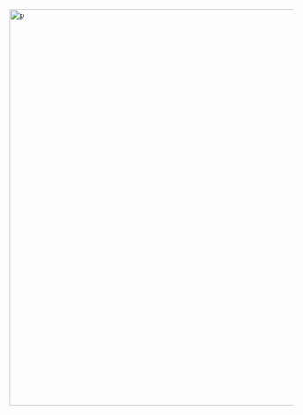 <img width="1360" height="703" alt="p" src="https://github.com/user-attachments/assets/9b32e848-a134-4166-a05d-38d763bfae02" />
